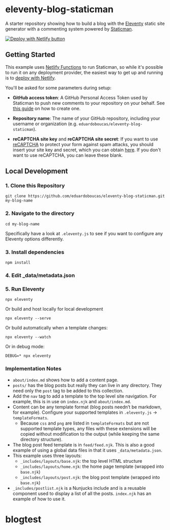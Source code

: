 # eleventy-blog-staticman

A starter repository showing how to build a blog with the [Eleventy](https://github.com/11ty/eleventy) static site generator with a commenting system powered by [Staticman](https://staticman.net).

[![Deploy with Netlify button](https://www.netlify.com/img/deploy/button.svg)](https://app.netlify.com/start/deploy?repository=https://github.com/eduardoboucas/eleventy-blog-staticman)

## Getting Started

This example uses [Netlify Functions](https://www.netlify.com/products/functions/) to run Staticman, so while it's possible to run it on any deployment provider, the easiest way to get up and running is to [deploy with Netlify](https://app.netlify.com/start/deploy?repository=https://github.com/eduardoboucas/eleventy-blog-staticman).

You'll be asked for some parameters during setup:

- **GitHub access token**: A GitHub Personal Access Token used by Staticman to push new comments to your repository on your behalf. See [this guide](https://docs.github.com/en/free-pro-team@latest/github/authenticating-to-github/creating-a-personal-access-token) on how to create one.

- **Repository name**: The name of your GitHub repository, including your username or organization (e.g. `eduardoboucas/eleventy-blog-staticman`).

- **reCAPTCHA site key** and **reCAPTCHA site secret**: If you want to use [reCAPTCHA](https://www.google.com/recaptcha/about/) to protect your form against spam attacks, you should insert your site key and secret, which you can obtain [here](https://www.google.com/recaptcha/admin). If you don't want to use reCAPTCHA, you can leave these blank.

## Local Development

### 1. Clone this Repository

```
git clone https://github.com/eduardoboucas/eleventy-blog-staticman.git my-blog-name
```


### 2. Navigate to the directory

```
cd my-blog-name
```

Specifically have a look at `.eleventy.js` to see if you want to configure any Eleventy options differently.

### 3. Install dependencies

```
npm install
```

### 4. Edit _data/metadata.json

### 5. Run Eleventy

```
npx eleventy
```

Or build and host locally for local development
```
npx eleventy --serve
```

Or build automatically when a template changes:
```
npx eleventy --watch
```

Or in debug mode:
```
DEBUG=* npx eleventy
```

### Implementation Notes

* `about/index.md` shows how to add a content page.
* `posts/` has the blog posts but really they can live in any directory. They need only the `post` tag to be added to this collection.
* Add the `nav` tag to add a template to the top level site navigation. For example, this is in use on `index.njk` and `about/index.md`.
* Content can be any template format (blog posts needn’t be markdown, for example). Configure your supported templates in `.eleventy.js` -> `templateFormats`.
	* Because `css` and `png` are listed in `templateFormats` but are not supported template types, any files with these extensions will be copied without modification to the output (while keeping the same directory structure).
* The blog post feed template is in `feed/feed.njk`. This is also a good example of using a global data files in that it uses `_data/metadata.json`.
* This example uses three layouts:
  * `_includes/layouts/base.njk`: the top level HTML structure
  * `_includes/layouts/home.njk`: the home page template (wrapped into `base.njk`)
  * `_includes/layouts/post.njk`: the blog post template (wrapped into `base.njk`)
* `_includes/postlist.njk` is a Nunjucks include and is a reusable component used to display a list of all the posts. `index.njk` has an example of how to use it.
# blogtest
